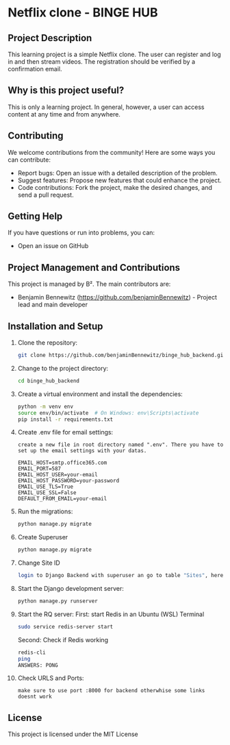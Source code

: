 # Netflix clone - BINGE HUB

## Project Description

This learning project is a simple Netflix clone. The user can register and log in and then stream videos. The registration should be verified by a confirmation email.

## Why is this project useful?

This is only a learning project. In general, however, a user can access content at any time and from anywhere.

## Contributing

We welcome contributions from the community! Here are some ways you can contribute:
- Report bugs: Open an issue with a detailed description of the problem.
- Suggest features: Propose new features that could enhance the project.
- Code contributions: Fork the project, make the desired changes, and send a pull request.

## Getting Help

If you have questions or run into problems, you can:
- Open an issue on GitHub

## Project Management and Contributions

This project is managed by B². The main contributors are:
- Benjamin Bennewitz (https://github.com/benjaminBennewitz) - Project lead and main developer


## Installation and Setup

1. Clone the repository:
    ```bash
    git clone https://github.com/benjaminBennewitz/binge_hub_backend.git
    ```
2. Change to the project directory:
    ```bash
    cd binge_hub_backend
    ```
3. Create a virtual environment and install the dependencies:
    ```bash
    python -m venv env
    source env/bin/activate  # On Windows: env\Scripts\activate
    pip install -r requirements.txt
    ```
4. Create .env file for email settings:
    ```
    create a new file in root directory named ".env". There you have to set up the email settings with your datas.

    EMAIL_HOST=smtp.office365.com
    EMAIL_PORT=587
    EMAIL_HOST_USER=your-email
    EMAIL_HOST_PASSWORD=your-password
    EMAIL_USE_TLS=True
    EMAIL_USE_SSL=False
    DEFAULT_FROM_EMAIL=your-email
    ```
5. Run the migrations:
    ```bash
    python manage.py migrate
    ```
6. Create Superuser
    ```bash
    python manage.py migrate
    ```
7. Change Site ID
    ```bash
    login to Django Backend with superuser an go to table "Sites", here you change example.com to localhost:8000
    ```
8. Start the Django development server:
    ```bash
    python manage.py runserver
    ```
9. Start the RQ server:
    First: start Redis in an Ubuntu (WSL) Terminal
    ```bash
    sudo service redis-server start
    ```
    Second: Check if Redis working
    ```bash
    redis-cli
    ping
    ANSWERS: PONG
    ```
10. Check URLS and Ports:
    ```right port/url
    make sure to use port :8000 for backend otherwhise some links doesnt work
    ```

## License

This project is licensed under the MIT License